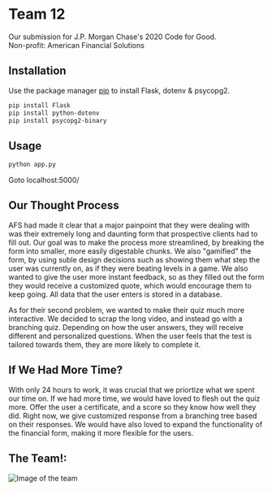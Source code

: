 # Team 12

Our submission for J.P. Morgan Chase's 2020 Code for Good.  
Non-profit: American Financial Solutions

## Installation

Use the package manager [pip](https://pip.pypa.io/en/stable/) to install Flask, dotenv & psycopg2.

```bash
pip install Flask
pip install python-dotenv
pip install psycopg2-binary
```

## Usage

```python
python app.py
```

Goto localhost:5000/

## Our Thought Process

 AFS had made it clear that a major painpoint that they were dealing with was their extremely long and daunting form that prospective clients had to fill out. Our goal was to make the process more streamlined, by breaking the form into smaller, more easily digestable chunks. We also "gamified" the form, by using suble design decisions such as showing them what step the user was currently on, as if they were beating levels in a game. We also wanted to give the user more instant feedback, so as they filled out the form they would receive a customized quote, which would encourage them to keep going. All data that the user enters is stored in a database.

 As for their second problem, we wanted to make their quiz much more interactive. We decided to scrap the long video, and instead go with a branching quiz. Depending on how the user answers, they will receive different and personalized questions. When the user feels that the test is tailored towards them, they are more likely to complete it.

## If We Had More Time?

With only 24 hours to work, it was crucial that we priortize what we spent our time on. If we had more time, we would have loved to flesh out the quiz more. Offer the user a certificate, and a score so they know how well they did. Right now, we give customized response from a branching tree based on their responses. We would have also loved to expand the functionality of the financial form, making it more flexible for the users.

 ## The Team!:

![Image of the team](https://i.ibb.co/HpNK8F4/Code-For-Good.jpg)